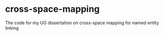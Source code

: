 # cross-space-mapping
The code for my UG dissertation on cross-space mapping for named entity linking
